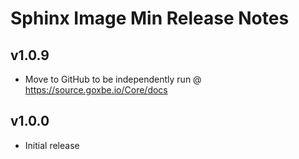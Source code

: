 # Sphinx Image Min Release Notes

## v1.0.9

* Move to GitHub to be independently run @ https://source.goxbe.io/Core/docs

## v1.0.0

* Initial release
